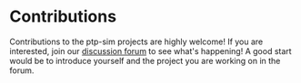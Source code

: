 
# Contributions

Contributions to the ptp-sim projects are highly welcome!
If you are interested, join our [discussion forum](http://ptp-sim.boards.net) to see what's happening!
A good start would be to introduce yourself and the project you are working on in the forum.
